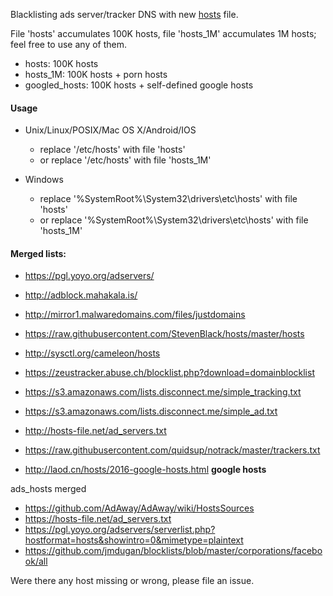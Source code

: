 Blacklisting ads server/tracker DNS with new [hosts](https://en.wikipedia.org/wiki/Hosts_%28file%29) file.

File 'hosts' accumulates 100K hosts, file 'hosts_1M' accumulates 1M hosts; feel free to use any of them.

+ hosts: 100K hosts
+ hosts_1M: 100K hosts + porn hosts
+ googled_hosts: 100K hosts + self-defined google hosts

#### Usage

+ Unix/Linux/POSIX/Mac OS X/Android/IOS
    - replace '/etc/hosts' with file 'hosts'
    - or replace '/etc/hosts' with file 'hosts_1M'

+ Windows
    - replace '%SystemRoot%\System32\drivers\etc\hosts' with file 'hosts'
    - or replace '%SystemRoot%\System32\drivers\etc\hosts' with file 'hosts_1M'

#### Merged lists:

+ https://pgl.yoyo.org/adservers/
+ http://adblock.mahakala.is/
+ http://mirror1.malwaredomains.com/files/justdomains
+ https://raw.githubusercontent.com/StevenBlack/hosts/master/hosts
+ http://sysctl.org/cameleon/hosts
+ https://zeustracker.abuse.ch/blocklist.php?download=domainblocklist
+ https://s3.amazonaws.com/lists.disconnect.me/simple_tracking.txt
+ https://s3.amazonaws.com/lists.disconnect.me/simple_ad.txt
+ http://hosts-file.net/ad_servers.txt
+ https://raw.githubusercontent.com/quidsup/notrack/master/trackers.txt

+ http://laod.cn/hosts/2016-google-hosts.html __google hosts__

ads_hosts merged
+ https://github.com/AdAway/AdAway/wiki/HostsSources
+ https://hosts-file.net/ad_servers.txt
+ https://pgl.yoyo.org/adservers/serverlist.php?hostformat=hosts&showintro=0&mimetype=plaintext
+ https://github.com/jmdugan/blocklists/blob/master/corporations/facebook/all


Were there any host missing or wrong, please file an issue.




